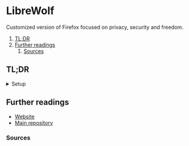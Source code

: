 # LibreWolf

Customized version of Firefox focused on privacy, security and freedom.

1. [TL;DR](#tldr)
1. [Further readings](#further-readings)
   1. [Sources](#sources)

## TL;DR

<details>
  <summary>Setup</summary>

```sh
brew install --cask 'librewolf' --no-quarantine

# Make native messaging work.
# Required by extensions like gopass bridge and KeePassXC-Browser
ln -s ~/'Library/Application Support/Mozilla/NativeMessagingHosts' ~/'Library/Application Support/LibreWolf/NativeMessagingHosts'
```

</details>

<!-- Uncomment if used
<details>
  <summary>Usage</summary>

```sh
```

</details>
-->

<!-- Uncomment if used
<details>
  <summary>Real world use cases</summary>

```sh
```

</details>
-->

## Further readings

- [Website]
- [Main repository]

### Sources

<!--
  Reference
  ═╬═Time══
  -->

<!-- In-article sections -->
<!-- Knowledge base -->
<!-- Files -->
<!-- Upstream -->
[main repository]: https://codeberg.org/librewolf
[website]: https://librewolf.net/

<!-- Others -->
